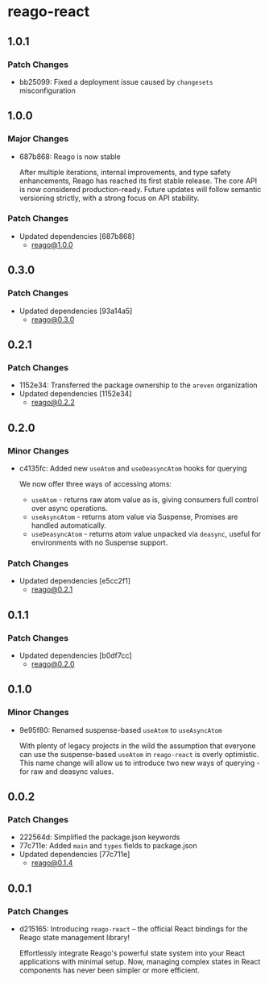 # reago-react

## 1.0.1

### Patch Changes

- bb25099: Fixed a deployment issue caused by `changesets` misconfiguration

## 1.0.0

### Major Changes

- 687b868: Reago is now stable

  After multiple iterations, internal improvements, and type safety enhancements, Reago has reached its
  first stable release. The core API is now considered production-ready. Future updates will follow semantic
  versioning strictly, with a strong focus on API stability.

### Patch Changes

- Updated dependencies [687b868]
  - reago@1.0.0

## 0.3.0

### Patch Changes

- Updated dependencies [93a14a5]
  - reago@0.3.0

## 0.2.1

### Patch Changes

- 1152e34: Transferred the package ownership to the `areven` organization
- Updated dependencies [1152e34]
  - reago@0.2.2

## 0.2.0

### Minor Changes

- c4135fc: Added new `useAtom` and `useDeasyncAtom` hooks for querying

  We now offer three ways of accessing atoms:

  - `useAtom` - returns raw atom value as is, giving consumers full control over async operations.
  - `useAsyncAtom` - returns atom value via Suspense, Promises are handled automatically.
  - `useDeasyncAtom` - returns atom value unpacked via `deasync`, useful for environments with no Suspense support.

### Patch Changes

- Updated dependencies [e5cc2f1]
  - reago@0.2.1

## 0.1.1

### Patch Changes

- Updated dependencies [b0df7cc]
  - reago@0.2.0

## 0.1.0

### Minor Changes

- 9e95f80: Renamed suspense-based `useAtom` to `useAsyncAtom`

  With plenty of legacy projects in the wild the assumption that everyone can use the suspense-based
  `useAtom` in `reago-react` is overly optimistic. This name change will allow us to introduce two
  new ways of querying - for raw and deasync values.

## 0.0.2

### Patch Changes

- 222564d: Simplified the package.json keywords
- 77c711e: Added `main` and `types` fields to package.json
- Updated dependencies [77c711e]
  - reago@0.1.4

## 0.0.1

### Patch Changes

- d215165: Introducing `reago-react` – the official React bindings for the Reago state management library!

  Effortlessly integrate Reago's powerful state system into your React applications with
  minimal setup. Now, managing complex states in React components has never been simpler or
  more efficient.
